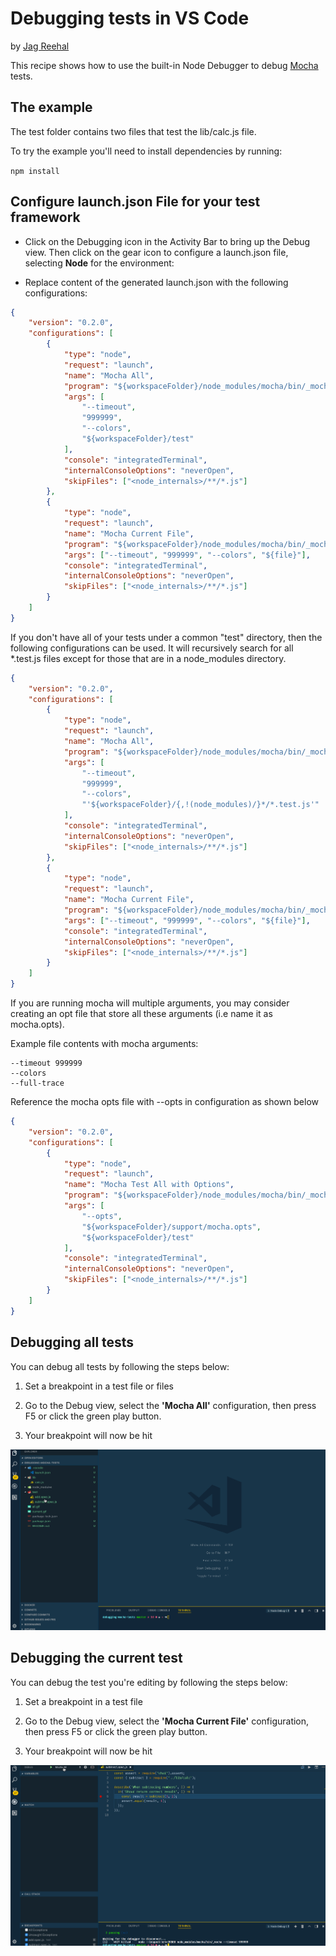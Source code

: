 # Debugging tests in VS Code

by [Jag Reehal](https://twitter.com/jagreehal)

This recipe shows how to use the built-in Node Debugger to debug
[Mocha](https://mochajs.org/) tests.

## The example

The test folder contains two files that test the lib/calc.js file.

To try the example you'll need to install dependencies by running:

`npm install`

## Configure launch.json File for your test framework

-   Click on the Debugging icon in the Activity Bar to bring up the Debug view.
    Then click on the gear icon to configure a launch.json file, selecting
    **Node** for the environment:

-   Replace content of the generated launch.json with the following
    configurations:

```json
{
	"version": "0.2.0",
	"configurations": [
		{
			"type": "node",
			"request": "launch",
			"name": "Mocha All",
			"program": "${workspaceFolder}/node_modules/mocha/bin/_mocha",
			"args": [
				"--timeout",
				"999999",
				"--colors",
				"${workspaceFolder}/test"
			],
			"console": "integratedTerminal",
			"internalConsoleOptions": "neverOpen",
			"skipFiles": ["<node_internals>/**/*.js"]
		},
		{
			"type": "node",
			"request": "launch",
			"name": "Mocha Current File",
			"program": "${workspaceFolder}/node_modules/mocha/bin/_mocha",
			"args": ["--timeout", "999999", "--colors", "${file}"],
			"console": "integratedTerminal",
			"internalConsoleOptions": "neverOpen",
			"skipFiles": ["<node_internals>/**/*.js"]
		}
	]
}
```

If you don't have all of your tests under a common "test" directory, then the
following configurations can be used. It will recursively search for all
\*.test.js files except for those that are in a node_modules directory.

```json
{
	"version": "0.2.0",
	"configurations": [
		{
			"type": "node",
			"request": "launch",
			"name": "Mocha All",
			"program": "${workspaceFolder}/node_modules/mocha/bin/_mocha",
			"args": [
				"--timeout",
				"999999",
				"--colors",
				"'${workspaceFolder}/{,!(node_modules)/}*/*.test.js'"
			],
			"console": "integratedTerminal",
			"internalConsoleOptions": "neverOpen",
			"skipFiles": ["<node_internals>/**/*.js"]
		},
		{
			"type": "node",
			"request": "launch",
			"name": "Mocha Current File",
			"program": "${workspaceFolder}/node_modules/mocha/bin/_mocha",
			"args": ["--timeout", "999999", "--colors", "${file}"],
			"console": "integratedTerminal",
			"internalConsoleOptions": "neverOpen",
			"skipFiles": ["<node_internals>/**/*.js"]
		}
	]
}
```

If you are running mocha will multiple arguments, you may consider creating an
opt file that store all these arguments (i.e name it as mocha.opts).

Example file contents with mocha arguments:

```
--timeout 999999
--colors
--full-trace
```

Reference the mocha opts file with --opts in configuration as shown below

```json
{
	"version": "0.2.0",
	"configurations": [
		{
			"type": "node",
			"request": "launch",
			"name": "Mocha Test All with Options",
			"program": "${workspaceFolder}/node_modules/mocha/bin/_mocha",
			"args": [
				"--opts",
				"${workspaceFolder}/support/mocha.opts",
				"${workspaceFolder}/test"
			],
			"console": "integratedTerminal",
			"internalConsoleOptions": "neverOpen",
			"skipFiles": ["<node_internals>/**/*.js"]
		}
	]
}
```

## Debugging all tests

You can debug all tests by following the steps below:

1. Set a breakpoint in a test file or files

2. Go to the Debug view, select the **'Mocha All'** configuration, then press F5
   or click the green play button.

3. Your breakpoint will now be hit

![all](all.gif)

## Debugging the current test

You can debug the test you're editing by following the steps below:

1. Set a breakpoint in a test file

2. Go to the Debug view, select the **'Mocha Current File'** configuration, then
   press F5 or click the green play button.

3. Your breakpoint will now be hit

![current](current.gif)
